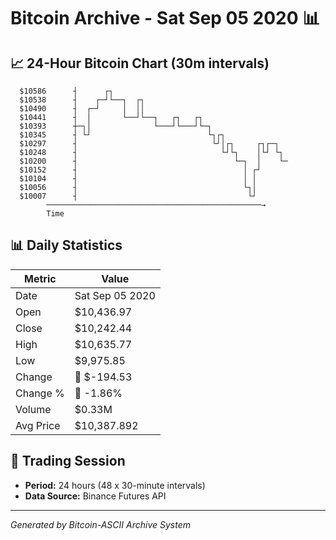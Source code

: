 # Bitcoin Archive - Sat Sep 05 2020 📊

## 📈 24-Hour Bitcoin Chart (30m intervals)

```
  $10586      ┤      ┌┐                                        
  $10538      ┤    ┌─┘└──┐  ┌┐                                 
  $10490      ┤  ┌─┘     │  ││                                 
  $10441      ┤  │       └──┘└──┐   ┌┐   ┌┐                    
  $10393      ┼─┐│              └───┘└───┘└─┐                  
  $10345      ┤ └┘                          └┐┌┐               
  $10297      ┤                              └┘│┌┐     ┌┐┌─┐   
  $10248      ┤                                └┘└┐    │└┘ └┐  
  $10200      ┤                                   └─┐  │    └─ 
  $10152      ┤                                     │ ┌┘       
  $10104      ┤                                     │ │        
  $10056      ┤                                     └┐│        
  $10007      ┤                                      └┘        
        ────────────────────────────────────────────────→
        Time
```

## 📊 Daily Statistics

| Metric | Value |
|--------|-------|
| Date | Sat Sep 05 2020 |
| Open | $10,436.97 |
| Close | $10,242.44 |
| High | $10,635.77 |
| Low | $9,975.85 |
| Change | 🔴 $-194.53 |
| Change % | 🔴 -1.86% |
| Volume | $0.33M |
| Avg Price | $10,387.892 |

## 📅 Trading Session

- **Period:** 24 hours (48 x 30-minute intervals)
- **Data Source:** Binance Futures API

---
*Generated by Bitcoin-ASCII Archive System*
